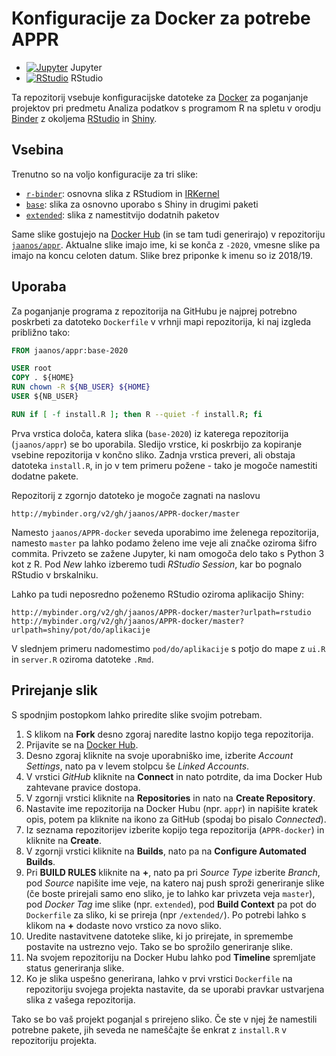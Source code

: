 # Konfiguracije za Docker za potrebe APPR

* [![Jupyter](http://mybinder.org/badge.svg)](http://mybinder.org/v2/gh/jaanos/APPR-docker/r-binder-image) Jupyter
* [![RStudio](http://mybinder.org/badge.svg)](http://mybinder.org/v2/gh/jaanos/APPR-docker/r-binder-image?urlpath=rstudio) RStudio

Ta repozitorij vsebuje konfiguracijske datoteke za [Docker](https://shiny.rstudio.com/) za poganjanje projektov pri predmetu Analiza podatkov s programom R na spletu v orodju [Binder](https://mybinder.org/) z okoljema [RStudio](https://www.rstudio.com/) in [Shiny](https://shiny.rstudio.com/).

## Vsebina

Trenutno so na voljo konfiguracije za tri slike:

* [`r-binder`](r-binder/): osnovna slika z RStudiom in [IRKernel](https://irkernel.github.io/)
* [`base`](base/): slika za osnovno uporabo s Shiny in drugimi paketi
* [`extended`](extended/): slika z namestitvijo dodatnih paketov

Same slike gostujejo na [Docker Hub](https://hub.docker.com/) (in se tam tudi generirajo) v repozitoriju [`jaanos/appr`](https://hub.docker.com/r/jaanos/appr/). Aktualne slike imajo ime, ki se konča z `-2020`, vmesne slike pa imajo na koncu celoten datum. Slike brez priponke k imenu so iz 2018/19.

## Uporaba

Za poganjanje programa z repozitorija na GitHubu je najprej potrebno poskrbeti za datoteko `Dockerfile` v vrhnji mapi repozitorija, ki naj izgleda približno tako:

```Dockerfile
FROM jaanos/appr:base-2020

USER root
COPY . ${HOME}
RUN chown -R ${NB_USER} ${HOME}
USER ${NB_USER}

RUN if [ -f install.R ]; then R --quiet -f install.R; fi
```

Prva vrstica določa, katera slika (`base-2020`) iz katerega repozitorija (`jaanos/appr`) se bo uporabila. Sledijo vrstice, ki poskrbijo za kopiranje vsebine repozitorija v končno sliko. Zadnja vrstica preveri, ali obstaja datoteka `install.R`, in jo v tem primeru požene - tako je mogoče namestiti dodatne pakete.

Repozitorij z zgornjo datoteko je mogoče zagnati na naslovu

    http://mybinder.org/v2/gh/jaanos/APPR-docker/master

Namesto `jaanos/APPR-docker` seveda uporabimo ime želenega repozitorija, namesto `master` pa lahko podamo želeno ime veje ali značke oziroma šifro commita.
Privzeto se zažene Jupyter, ki nam omogoča delo tako s Python 3 kot z R. Pod *New* lahko izberemo tudi *RStudio Session*, kar bo pognalo RStudio v brskalniku.

Lahko pa tudi neposredno poženemo RStudio oziroma aplikacijo Shiny:

    http://mybinder.org/v2/gh/jaanos/APPR-docker/master?urlpath=rstudio
    http://mybinder.org/v2/gh/jaanos/APPR-docker/master?urlpath=shiny/pot/do/aplikacije

V slednjem primeru nadomestimo `pod/do/aplikacije` s potjo do mape z `ui.R` in `server.R` oziroma datoteke `.Rmd`.

## Prirejanje slik

S spodnjim postopkom lahko priredite slike svojim potrebam.

1.  S klikom na **Fork** desno zgoraj naredite lastno kopijo tega repozitorija.
2.  Prijavite se na [Docker Hub](https://hub.docker.com/).
3.  Desno zgoraj kliknite na svoje uporabniško ime, izberite *Account Settings*, nato pa v levem stolpcu še *Linked Accounts*.
4.  V vrstici *GitHub* kliknite na **Connect** in nato potrdite, da ima Docker Hub zahtevane pravice dostopa.
5.  V zgornji vrstici kliknite na **Repositories** in nato na **Create Repository**.
6.  Nastavite ime repozitorija na Docker Hubu (npr. `appr`) in napišite kratek opis, potem pa kliknite na ikono za GitHub (spodaj bo pisalo *Connected*).
7.  Iz seznama repozitorijev izberite kopijo tega repozitorija (`APPR-docker`) in kliknite na **Create**.
8.  V zgornji vrstici kliknite na **Builds**, nato pa na **Configure Automated Builds**.
9.  Pri **BUILD RULES** kliknite na **+**, nato pa pri *Source Type* izberite *Branch*, pod *Source* napišite ime veje, na katero naj push sproži generiranje slike (če boste prirejali samo eno sliko, je to lahko kar privzeta veja `master`), pod *Docker Tag* ime slike (npr. `extended`), pod **Build Context** pa pot do `Dockerfile` za sliko, ki se prireja (npr `/extended/`). Po potrebi lahko s klikom na **+** dodaste novo vrstico za novo sliko.
10. Uredite nastavitvene datoteke slike, ki jo prirejate, in spremembe postavite na ustrezno vejo. Tako se bo sprožilo generiranje slike.
11. Na svojem repozitoriju na Docker Hubu lahko pod **Timeline** spremljate status generiranja slike.
12. Ko je slika uspešno generirana, lahko v prvi vrstici `Dockerfile` na repozitoriju svojega projekta nastavite, da se uporabi pravkar ustvarjena slika z vašega repozitorija.

Tako se bo vaš projekt poganjal s prirejeno sliko. Če ste v njej že namestili potrebne pakete, jih seveda ne nameščajte še enkrat z `install.R` v repozitoriju projekta.
